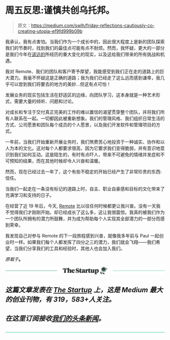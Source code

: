 # 周五反思:谨慎共创乌托邦。

> 原文：<https://medium.com/swlh/friday-reflections-cautiously-co-creating-utopia-ef9fd999b09b>

我承认，我有点害怕。当我们作为一个成长中的，因此很大程度上是新的团队探索我们的节奏时，找到我们的最佳点可能有点不耐烦。然而，我怀疑，更大的一部分是我们今年在[遥远的](https://remote.online/)所经历的重大变化的现实，以及这给我们带来的所有挑战和机遇。

我对 Remote、我们的团队和客户寄予厚望，我能感受到我们正在走的道路上的巨大潜力。我毫不怀疑这是正确的道路；我为我们已经走了这么远而感到谦卑，我几乎可以尝到我们将要去的地方的美妙…但这有点可怕！

发展业务的现实包括生活在舒适区的边缘，向团队学习，这本身就是一种艺术形式，需要大量的倾听、问题和讨论。

对成长和专注于交付真正完美的工作的难以置信的渴望贯穿整个团队，并将我们所有人联系在一起。一切都因此被重新想象。我们的管理风格、我们组织日常生活的方式、公司愿景和团队每个成员的个人愿景，以及我们开发软件和管理项目的方式。

一年前，当我们开始重新开展业务时，我们煞费苦心地投资于一种诚实、协作和以人为本的文化。这对每个人都要求很高，因为它要求我们变得脆弱，并有意识地意识到我们如何互动。这是陌生的，有时有点吓人，带来不可避免的情绪并发症和不可预知的结果，而在其他时候却令人兴奋和温暖。

然而，现在已经过去一年了，这个有些不稳定的开始已经产生了非常珍贵的东西:信任。

当我们一起走在一条没有标记的道路上时，自主、职业自豪感和目标的文化带来了充满学习和支持的日子。

在经营了近 19 年后，今天, [Remote](http://remote.online/) 比以往任何时候都更让我兴奋。没有一天我不觉得我们才刚刚开始，却已经成长了这么多，这让我很震惊。我真的被我们作为一个团队所拥有的潜力所鼓舞，并为成为帮助每个人实现其全部潜力的一部分而感到荣幸。

我发现自己对参与 Remote 的下一段旅程感到兴奋，就像我多年前与 Paul 一起创业时一样。如果我们每个人都发挥了四分之三的潜力，我们就会飞翔——我们希望，当我们分享我们的工具和经验时，其他人也会加入我们。

*原载于*[](https://remote.online/journal/friday-reflections-cautiously-co-creating-utopia)**。**

*[![](img/308a8d84fb9b2fab43d66c117fcc4bb4.png)](https://medium.com/swlh)*

## *这篇文章发表在 [The Startup](https://medium.com/swlh) 上，这是 Medium 最大的创业刊物，有 319，583+人关注。*

## *在这里订阅接收[我们的头条新闻](http://growthsupply.com/the-startup-newsletter/)。*

*[![](img/b0164736ea17a63403e660de5dedf91a.png)](https://medium.com/swlh)*